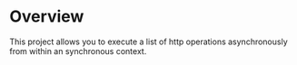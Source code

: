 # Overview

This project allows you to execute a list of http operations asynchronously from within an synchronous context.
